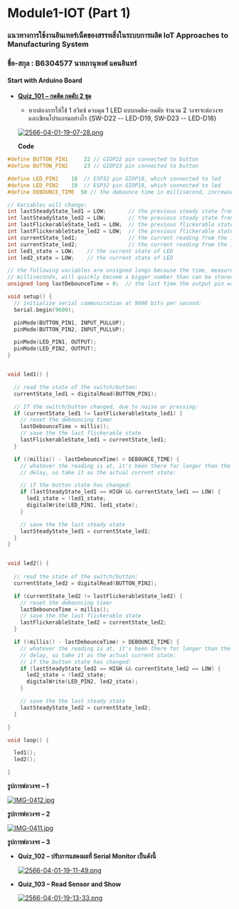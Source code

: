 # Module1-IOT (Part 1)

### แนวทางการใช้งานอินเทอร์เน็ตของสรรพสิ่งในระบบการผลิต IoT Approaches to Manufacturing System
### ขื่อ-สกุล : B6304577 นายภานุพงศ์ แคนอินทร์

#### __Start with Arduino Board__

* [__Quiz_101 – กดติด กดดับ 2 ชุด__](https://github.com/panupongKanin/Embedded_Systems-2565/tree/main/Module1-IOT%20(Part%201)/Quiz_101)
  - หากต้องการให้ใช้ 1 สวิตซ์ ควบคุม 1 LED แบบกดติด-กดดับ จำนวน 2 วงจรจะต่อวงจรและเขียนโปรแกรมอย่างไร {SW-D22 -- LED-D19, SW-D23 -- LED-D18}
  
  [![2566-04-01-19-07-28.png](https://i.postimg.cc/VN7Lsvsc/2566-04-01-19-07-28.png)](https://postimg.cc/R3HzXMnP)
  
  
  __Code__
  
```c++
#define BUTTON_PIN1     22 // GIOP22 pin connected to button
#define BUTTON_PIN2     23 // GIOP23 pin connected to button

#define LED_PIN1    18  // ESP32 pin GIOP18, which connected to led
#define LED_PIN2    19  // ESP32 pin GIOP19, which connected to led
#define DEBOUNCE_TIME  50 // the debounce time in millisecond, increase this time if it still chatters

// Variables will change:
int lastSteadyState_led1 = LOW;       // the previous steady state from the input pin
int lastSteadyState_led2 = LOW;       // the previous steady state from the input pin
int lastFlickerableState_led1 = LOW;  // the previous flickerable state from the input pin
int lastFlickerableState_led2 = LOW;  // the previous flickerable state from the input pin
int currentState_led1;                // the current reading from the input pin
int currentState_led2;                // the current reading from the input pin
int led1_state = LOW;    // the current state of LED
int led2_state = LOW;    // the current state of LED

// the following variables are unsigned longs because the time, measured in
// milliseconds, will quickly become a bigger number than can be stored in an int.
unsigned long lastDebounceTime = 0;  // the last time the output pin was toggled

void setup() {
  // initialize serial communication at 9600 bits per second:
  Serial.begin(9600);

  pinMode(BUTTON_PIN1, INPUT_PULLUP);
  pinMode(BUTTON_PIN2, INPUT_PULLUP);

  pinMode(LED_PIN1, OUTPUT);
  pinMode(LED_PIN2, OUTPUT);
}


void led1() {

  // read the state of the switch/button:
  currentState_led1 = digitalRead(BUTTON_PIN1);

  // If the switch/button changed, due to noise or pressing:
  if (currentState_led1 != lastFlickerableState_led1) {
    // reset the debouncing timer
    lastDebounceTime = millis();
    // save the the last flickerable state
    lastFlickerableState_led1 = currentState_led1;
  }

  if ((millis() - lastDebounceTime) > DEBOUNCE_TIME) {
    // whatever the reading is at, it's been there for longer than the debounce
    // delay, so take it as the actual current state:

    // if the button state has changed:
    if (lastSteadyState_led1 == HIGH && currentState_led1 == LOW) {
      led1_state = !led1_state;
      digitalWrite(LED_PIN1, led1_state);
    }

    // save the the last steady state
    lastSteadyState_led1 = currentState_led1;
  }
}


void led2() {
  
  // read the state of the switch/button:
  currentState_led2 = digitalRead(BUTTON_PIN2);

  if (currentState_led2 != lastFlickerableState_led2) {
    // reset the debouncing timer
    lastDebounceTime = millis();
    // save the the last flickerable state
    lastFlickerableState_led2 = currentState_led2;
  }

  if ((millis() - lastDebounceTime) > DEBOUNCE_TIME) {
    // whatever the reading is at, it's been there for longer than the debounce
    // delay, so take it as the actual current state:
    // if the button state has changed:
    if (lastSteadyState_led2 == HIGH && currentState_led2 == LOW) {
      led2_state = !led2_state;
      digitalWrite(LED_PIN2, led2_state);
    }

    // save the the last steady state
    lastSteadyState_led2 = currentState_led2;
  }

}

void loop() {

  led1();
  led2();

}
```
   

   __รูปการต่อวงจร – 1__
   
   [![IMG-0412.jpg](https://i.postimg.cc/SRvzfQcb/IMG-0412.jpg)](https://postimg.cc/302RKTLt)
   
   __รูปการต่อวงจร – 2__
   
   [![IMG-0411.jpg](https://i.postimg.cc/y6ftcq31/IMG-0411.jpg)](https://postimg.cc/c6nFGbc2)
   
   __รูปการต่อวงจร – 3__



* __Quiz_102 – ปรับการแสดงผลที่ Serial Monitor เป็นดังนี้__

  [![2566-04-01-19-11-49.png](https://i.postimg.cc/4nC3C0f7/2566-04-01-19-11-49.png)](https://postimg.cc/N24tmprB)


* __Quiz_103 – Read Sensor and Show__

  [![2566-04-01-19-13-33.png](https://i.postimg.cc/gJWFWP8P/2566-04-01-19-13-33.png)](https://postimg.cc/XZQDfms2)
